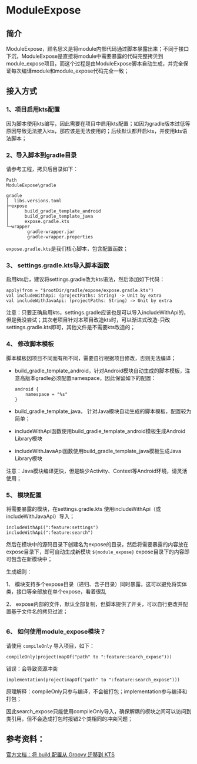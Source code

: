 # ModuleExpose

## 简介

ModuleExpose，顾名思义是将module内部代码通过脚本暴露出来；不同于接口下沉，ModuleExpose是直接将module中需要暴露的代码完整拷贝到module_expose项目，而这个过程是由ModuleExpose脚本自动生成，并完全保证每次编译module和module_expose代码完全一致；



## 接入方式

### 1、项目启用kts配置

因为脚本使用kts编写，因此需要在项目中启用kts配置；如因为gradle版本过低等原因导致无法接入kts，那应该是无法使用的；后续默认都开启kts，并使用kts语法脚本；



### 2、导入脚本到gradle目录

请参考工程，拷贝后目录如下：

```
Path
ModuleExpose\gradle

gradle
│  libs.versions.toml
├─expose
│      build_gradle_template_android
│      build_gradle_template_java
│      expose.gradle.kts
└─wrapper
        gradle-wrapper.jar
        gradle-wrapper.properties
```

`expose.gradle.kts`是我们核心脚本，包含配置函数；



### 3、 settings.gradle.kts导入脚本函数

启用kts后，建议将settings.gradle改为kts语法，然后添加如下代码：

```
apply(from = "$rootDir/gradle/expose/expose.gradle.kts")
val includeWithApi: (projectPaths: String) -> Unit by extra
val includeWithJavaApi: (projectPaths: String) -> Unit by extra
```

注意：只要正确启用kts，settings.gradle应该也是可以导入includeWithApi的，但是我没尝试；其次老项目针对本项目改造kts时，可以渐进式改造-只改settings.gradle.kts即可，其他文件是不需要kts改造的；



### 4、 修改脚本模板

脚本模板因项目不同而有所不同，需要自行根据项目修改，否则无法编译；

- build_gradle_template_android，针对Android模块自动生成的脚本模板，注意高版本gradle必须配置namespace，因此保留如下的配置：

  ```
  android {
      namespace = "%s"
  }
  ```

- build_gradle_template_java， 针对Java模块自动生成的脚本模板，配置较为简单；

- includeWithApi函数使用build_gradle_template_android模板生成Android Library模块

- includeWithJavaApi函数使用build_gradle_template_java模板生成Java Library模块

注意：Java模块编译更快，但是缺少Activity、Context等Android环境，请灵活使用；



### 5、 模块配置

将需要暴露的模块，在settings.gradle.kts 使用includeWithApi（或includeWithJavaApi）导入；

```
includeWithApi(":feature:settings")
includeWithApi(":feature:search")
```

然后在模块中的源码目录下创建名为expose的目录，然后将需要暴露的内容放在expose目录下，即可自动生成新模块 `${module_expose}` expose目录下的内容即可包含在新模块中；

生成细则：

1、 模块支持多个expose目录（递归、含子目录）同时暴露，这可以避免将实体类，接口等全部放在单个expose，看着很乱

2、 expose内部的文件，默认全部复制，但脚本提供了开关，可以自行更改并配置基于文件名的拷贝过滤；

###### 

### 6、 如何使用module_expose模块？

请使用 `compileOnly` 导入项目，如下：

```
compileOnly(project(mapOf("path" to ":feature:search_expose")))
```

错误：会导致资源冲突

```
implementation(project(mapOf("path" to ":feature:search_expose")))
```

原理解释：compileOnly只参与编译，不会被打包；implementation参与编译和打包；

因此search_expose只能使用compileOnly导入，确保解耦的模块之间可以访问到类引用，但不会造成打包时报错2个类相同的冲突问题；



## 参考资料：

[官方文档：将 build 配置从 Groovy 迁移到 KTS](https://developer.android.com/studio/build/migrate-to-kts?hl=zh-cn)







